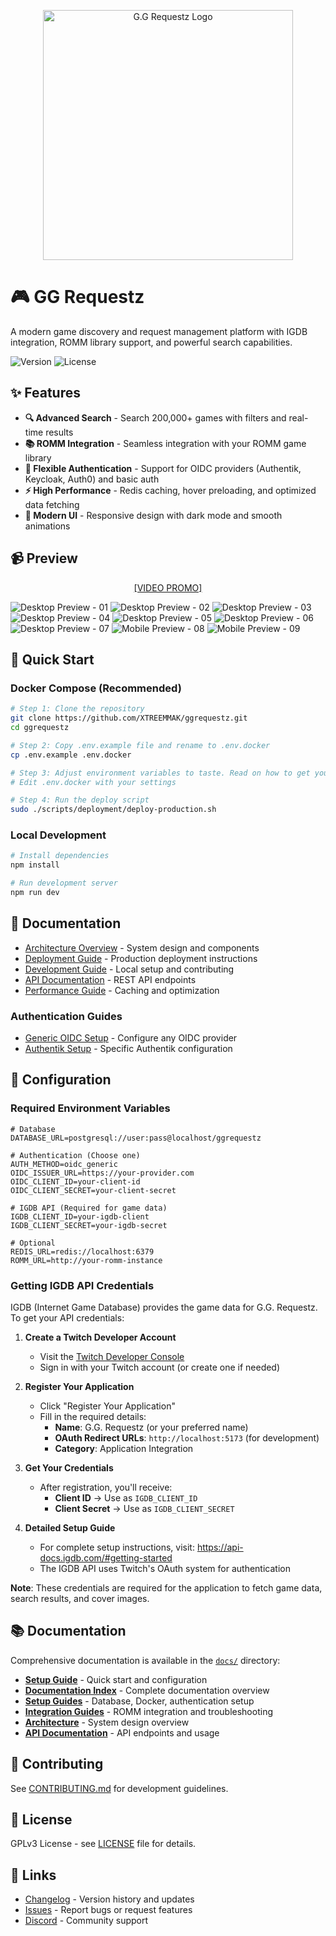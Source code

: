 <p align="center">
  <img src="static/GGR_Logo.webp" alt="G.G Requestz Logo" width="400">
</p>

# 🎮 GG Requestz

A modern game discovery and request management platform with IGDB integration, ROMM library support, and powerful search capabilities.

![Version](https://img.shields.io/badge/version-1.0.1-blue.svg)
![License](https://img.shields.io/badge/license-%20%20GNU%20GPLv3%20-green?style=plastic)

## ✨ Features

- **🔍 Advanced Search** - Search 200,000+ games with filters and real-time results
- **📚 ROMM Integration** - Seamless integration with your ROMM game library
- **🔐 Flexible Authentication** - Support for OIDC providers (Authentik, Keycloak, Auth0) and basic auth
- **⚡ High Performance** - Redis caching, hover preloading, and optimized data fetching
- **🎨 Modern UI** - Responsive design with dark mode and smooth animations

## 📹 Preview

<p align="center">
<a href="https://www.youtube.com/watch?v=dblxpNVZlqY">[VIDEO PROMO]</a>
</p>

<img src=".github/resources/screenshots/01.png" alt="Desktop Preview - 01" />
<img src=".github/resources/screenshots/02.png" alt="Desktop Preview - 02" />
<img src=".github/resources/screenshots/03.png" alt="Desktop Preview - 03" />
<img src=".github/resources/screenshots/04.png" alt="Desktop Preview - 04" />
<img src=".github/resources/screenshots/05.png" alt="Desktop Preview - 05" />
<img src=".github/resources/screenshots/06.png" alt="Desktop Preview - 06" />
<img src=".github/resources/screenshots/07.png" alt="Desktop Preview - 07" />

<img src=".github/resources/screenshots/08.jpg" alt="Mobile Preview - 08" />
<img src=".github/resources/screenshots/09.jpg" alt="Mobile Preview - 09" />

## 🚀 Quick Start

### Docker Compose (Recommended)

```bash
# Step 1: Clone the repository
git clone https://github.com/XTREEMMAK/ggrequestz.git
cd ggrequestz

# Step 2: Copy .env.example file and rename to .env.docker
cp .env.example .env.docker

# Step 3: Adjust environment variables to taste. Read on how to get your Typesense API key
# Edit .env.docker with your settings

# Step 4: Run the deploy script
sudo ./scripts/deployment/deploy-production.sh
```

### Local Development

```bash
# Install dependencies
npm install

# Run development server
npm run dev
```

## 📖 Documentation

- [Architecture Overview](docs/ARCHITECTURE.md) - System design and components
- [Deployment Guide](docs/DEPLOYMENT.md) - Production deployment instructions
- [Development Guide](docs/DEVELOPMENT.md) - Local setup and contributing
- [API Documentation](docs/API.md) - REST API endpoints
- [Performance Guide](docs/PERFORMANCE.md) - Caching and optimization

### Authentication Guides

- [Generic OIDC Setup](docs/OIDC_SETUP.md) - Configure any OIDC provider
- [Authentik Setup](docs/AUTHENTIK_ADMIN_SETUP.md) - Specific Authentik configuration

## 🔧 Configuration

### Required Environment Variables

```env
# Database
DATABASE_URL=postgresql://user:pass@localhost/ggrequestz

# Authentication (Choose one)
AUTH_METHOD=oidc_generic
OIDC_ISSUER_URL=https://your-provider.com
OIDC_CLIENT_ID=your-client-id
OIDC_CLIENT_SECRET=your-client-secret

# IGDB API (Required for game data)
IGDB_CLIENT_ID=your-igdb-client
IGDB_CLIENT_SECRET=your-igdb-secret

# Optional
REDIS_URL=redis://localhost:6379
ROMM_URL=http://your-romm-instance
```

### Getting IGDB API Credentials

IGDB (Internet Game Database) provides the game data for G.G. Requestz. To get your API credentials:

1. **Create a Twitch Developer Account**
   - Visit the [Twitch Developer Console](https://dev.twitch.tv/console)
   - Sign in with your Twitch account (or create one if needed)

2. **Register Your Application**
   - Click "Register Your Application"
   - Fill in the required details:
     - **Name**: G.G. Requestz (or your preferred name)
     - **OAuth Redirect URLs**: `http://localhost:5173` (for development)
     - **Category**: Application Integration

3. **Get Your Credentials**
   - After registration, you'll receive:
     - **Client ID** → Use as `IGDB_CLIENT_ID`
     - **Client Secret** → Use as `IGDB_CLIENT_SECRET`

4. **Detailed Setup Guide**
   - For complete setup instructions, visit: https://api-docs.igdb.com/#getting-started
   - The IGDB API uses Twitch's OAuth system for authentication

**Note**: These credentials are required for the application to fetch game data, search results, and cover images.

## 📚 Documentation

Comprehensive documentation is available in the [`docs/`](docs/) directory:

- **[Setup Guide](SETUP.md)** - Quick start and configuration
- **[Documentation Index](docs/README.md)** - Complete documentation overview
- **[Setup Guides](docs/setup/)** - Database, Docker, authentication setup
- **[Integration Guides](docs/guides/)** - ROMM integration and troubleshooting
- **[Architecture](docs/ARCHITECTURE.md)** - System design overview
- **[API Documentation](docs/API.md)** - API endpoints and usage

## 🤝 Contributing

See [CONTRIBUTING.md](CONTRIBUTING.md) for development guidelines.

## 📝 License

GPLv3 License - see [LICENSE](LICENSE) file for details.

## 🔗 Links

- [Changelog](CHANGELOG.md) - Version history and updates
- [Issues](https://github.com/yourusername/ggrequestz/issues) - Report bugs or request features
- [Discord](https://discord.gg/yourdiscord) - Community support
